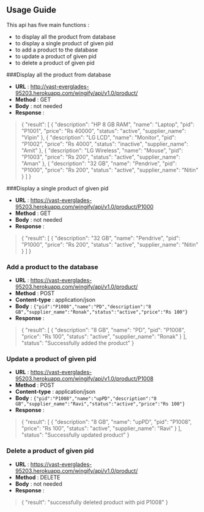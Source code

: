## Usage Guide

This api has five main functions :

 - to display all the product from database
 - to display a single product of given pid
 - to add a product to the database
 - to update a product of given pid
 - to delete a product of given pid
 
 

###Display all the product from database

 - **URL** : http://vast-everglades-95203.herokuapp.com/wingify/api/v1.0/product/
 - **Method** :  GET
 - **Body** : not needed
 - **Response** : 

> {
  "result": [
    {
      "description": "HP 8 GB RAM", 
      "name": "Laptop", 
      "pid": "P1001", 
      "price": "Rs 40000", 
      "status": "active", 
      "supplier_name": "Vipin"
    }, 
    {
      "description": "LG LCD", 
      "name": "Monitor", 
      "pid": "P1002", 
      "price": "Rs 4000", 
      "status": "inactive", 
      "supplier_name": "Amit"
    }, 
    {
      "description": "LG Wireless", 
      "name": "Mouse", 
      "pid": "P1003", 
      "price": "Rs 200", 
      "status": "active", 
      "supplier_name": "Aman"
    }, 
    {
      "description": "32 GB", 
      "name": "Pendrive", 
      "pid": "P1000", 
      "price": "Rs 200", 
      "status": "active", 
      "supplier_name": "Nitin"
    }
  ]
}

 


###Display a single product of given pid

 - **URL** : https://vast-everglades-95203.herokuapp.com/wingify/api/v1.0/product/P1000
 - **Method** :  GET
 - **Body** : not needed
 - **Response** : 

> {
  "result": [
    {
      "description": "32 GB", 
      "name": "Pendrive", 
      "pid": "P1000", 
      "price": "Rs 200", 
      "status": "active", 
      "supplier_name": "Nitin"
    }
  ]
}


### Add a product to the database

 - **URL** : https://vast-everglades-95203.herokuapp.com/wingify/api/v1.0/product/
 - **Method** :  POST
 - **Content-type** : application/json
 - **Body** : `{"pid":"P1008","name":"PD","description":"8 GB","supplier_name":"Ronak","status":"active","price":"Rs 100"}`
 - **Response** : 

> {
  "result": [
    {
      "description": "8 GB",
      "name": "PD",
      "pid": "P1008",
      "price": "Rs 100",
      "status": "active",
      "supplier_name": "Ronak"
    }
  ],
  "status": "Successfully added the product"
}

### Update a product of given pid

 - **URL** : https://vast-everglades-95203.herokuapp.com/wingify/api/v1.0/product/P1008
 - **Method** :  POST
  - **Content-type** : application/json
 - **Body** : `{"pid":"P1008","name":"upPD","description":"8 GB","supplier_name":"Ravi","status":"active","price":"Rs 100"}`
 - **Response** : 

> {
  "result": [
    {
      "description": "8 GB",
      "name": "upPD",
      "pid": "P1008",
      "price": "Rs 100",
      "status": "active",
      "supplier_name": "Ravi"
    }
  ],
  "status": "Successfully updated product"
}

### Delete a product of given pid

 - **URL** : https://vast-everglades-95203.herokuapp.com/wingify/api/v1.0/product/
 - **Method** :  DELETE
 - **Body** : not needed
 - **Response** : 

> {
  "result": "successfully deleted product with pid P1008"
}

 
 



